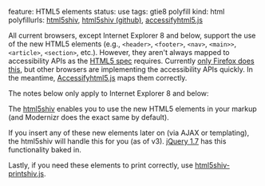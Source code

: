 feature: HTML5 elements
status: use
tags: gtie8 polyfill
kind: html
polyfillurls: [html5shiv](http://code.google.com/p/html5shiv/), [html5shiv (github)](https://github.com/aFarkas/html5shiv/), [accessifyhtml5.js](https://github.com/yatil/accessifyhtml5.js)

All current browsers, except Internet Explorer 8 and below, support the use of the new HTML5 elements (e.g., `<header>`, `<footer>`, `<nav>`, `<main>>`, `<article>`, `<section>`, etc.). However, they aren't always mapped to accessibility APIs as the [HTML5 spec](http://www.whatwg.org/specs/web-apps/current-work/multipage/elements.html#wai-aria) requires. Currently [only Firefox does this](http://html5accessibility.com/), but other browsers are implementing the accessibility APIs quickly. In the meantime, [Accessifyhtml5.js](https://github.com/yatil/accessifyhtml5.js) maps them correctly.

The notes below only apply to Internet Explorer 8 and below:

The [html5shiv](http://code.google.com/p/html5shiv/) enables you to use the new HTML5 elements in your markup (and Modernizr does the exact same by default).

If you insert any of these new elements later on (via AJAX or templating), the html5shiv will handle this for you (as of v3). [jQuery 1.7](http://blog.jquery.com/2011/11/03/jquery-1-7-released/) has this functionality baked in.

Lastly, if you need these elements to print correctly, use [html5shiv-printshiv.js](https://github.com/aFarkas/html5shiv/blob/master/src/html5shiv-printshiv.js).
